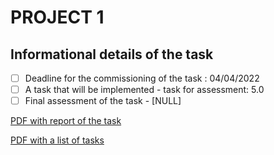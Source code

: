# PROJECT 1



## Informational details of the task 

- [ ] Deadline for the commissioning of the task : 04/04/2022
- [ ] A task that will be implemented  - task for assessment: 5.0
- [ ] Final assessment of the task  - [NULL]

[PDF with report of the task ](https://gitlab.com/JasinskiR259384/pamsi-2022/-/blob/dev1.0/PROJECT_1/Report_PAMSI_1.pdf)

[PDF with a list of tasks ](https://gitlab.com/JasinskiR259384/pamsi-2022/-/blob/dev1.0/proj1.pdf)
